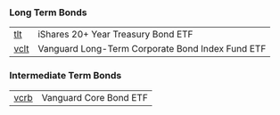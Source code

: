 

### Long Term Bonds

| | |
| - | - |
| [tlt](https://finance.yahoo.com/quote/TLT/) | iShares 20+ Year Treasury Bond ETF |
| [vclt](https://finance.yahoo.com/quote/VCLT/) | Vanguard Long-Term Corporate Bond Index Fund ETF |

### Intermediate Term Bonds

| | |
| - | - |
| [vcrb](https://finance.yahoo.com/quote/VCRB/) | Vanguard Core Bond ETF |
